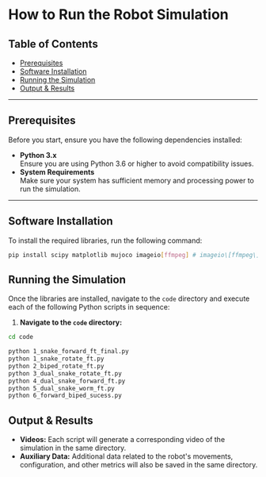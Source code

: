 # How to Run the Robot Simulation

<!-- > **Note:** This setup is still in progress and might require adjustments. Please ensure that each step works as expected before proceeding. -->

## Table of Contents

- [Prerequisites](#prerequisites)
- [Software Installation](#software-installation)
- [Running the Simulation](#running-the-simulation)
- [Output & Results](#output--results)

---

## Prerequisites

Before you start, ensure you have the following dependencies installed:

- **Python 3.x**  
  Ensure you are using Python 3.6 or higher to avoid compatibility issues.
- **System Requirements**  
  Make sure your system has sufficient memory and processing power to run the simulation. 
---

## Software Installation

To install the required libraries, run the following command:

```bash
pip install scipy matplotlib mujoco imageio[ffmpeg] # imageio\[ffmpeg\] in zsh 
```
## Running the Simulation

Once the libraries are installed, navigate to the `code` directory and execute each of the following Python scripts in sequence:

1. **Navigate to the `code` directory:**

```bash
cd code
```

```bash
python 1_snake_forward_ft_final.py
python 1_snake_rotate_ft.py
python 2_biped_rotate_ft.py
python 3_dual_snake_rotate_ft.py
python 4_dual_snake_forward_ft.py
python 5_dual_snake_worm_ft.py
python 6_forward_biped_sucess.py
```

## Output & Results

- **Videos:** Each script will generate a corresponding video of the simulation in the same directory.
- **Auxiliary Data:** Additional data related to the robot's movements, configuration, and other metrics will also be saved in the same directory.

